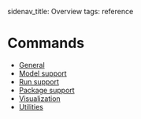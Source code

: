 sidenav_title: Overview
tags: reference

# Commands

- [General](category:/docs/commands/#general)
- [Model support](category:/docs/commands/#models)
- [Run support](category:/docs/commands/#runs)
- [Package support](category:/docs/commands/#packaging)
- [Visualization](category:/docs/commands/#visual)
- [Utilities](category:/docs/commands/#util)
